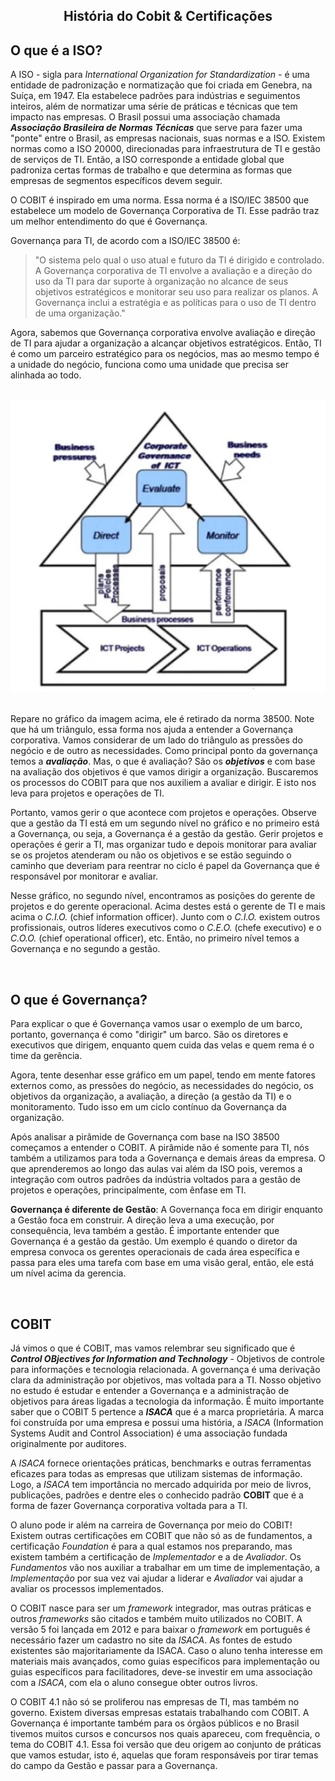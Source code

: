 <div align="center">

  ## História do Cobit & Certificações

</div>

## O que é a ISO? 

A ISO - sigla para *International Organization for Standardization* - é uma entidade de padronização e normatização que foi criada em Genebra, na Suíça, em 1947. Ela estabelece padrões para indústrias e seguimentos inteiros, além de normatizar uma série de práticas e técnicas que tem impacto nas empresas. O Brasil possui uma associação chamada ***Associação Brasileira de Normas Técnicas*** que serve para fazer uma "ponte" entre o Brasil, as empresas nacionais, suas normas e a ISO.  Existem normas como a ISO 20000, direcionadas para infraestrutura de TI e gestão de serviços de TI. Então, a ISO corresponde a entidade global que padroniza certas formas de trabalho e que determina as formas que empresas de segmentos específicos devem seguir. 

O COBIT é inspirado em uma norma. Essa norma é a ISO/IEC 38500 que estabelece um modelo de Governança Corporativa de TI. Esse padrão traz um melhor entendimento do que é Governança.

Governança para TI, de acordo com a ISO/IEC 38500 é:

> "O sistema pelo qual o uso atual e futuro da TI é dirigido e controlado. A Governança corporativa de TI envolve a avaliação e a direção do uso da TI para dar suporte à organização no alcance de seus objetivos estratégicos e monitorar seu uso para realizar os planos. A Governança inclui a estratégia e as políticas para o uso de TI dentro de uma organização."

Agora, sabemos que Governança corporativa envolve avaliação e direção de TI para ajudar a organização a alcançar objetivos estratégicos. Então, TI é como um parceiro estratégico para os negócios, mas ao mesmo tempo é a unidade do negócio, funciona como uma unidade que precisa ser alinhada ao todo.

<br>

<div align="center">

<img src="images/grafico.webp" width="540">

</div>

<br>

Repare no gráfico da imagem acima, ele é retirado da norma 38500. Note que há um triângulo, essa forma nos ajuda a entender a Governança corporativa. Vamos considerar de um lado do triângulo as pressões do negócio e de outro as necessidades. Como principal ponto da governança temos a ***avaliação***.  Mas, o que é avaliação? São os ***objetivos*** e  com base na avaliação dos objetivos é que vamos dirigir a organização. Buscaremos os processos do COBIT para que nos auxiliem a avaliar e dirigir. E isto nos leva para projetos e operações de TI. 

Portanto, vamos gerir o que acontece com projetos e operações. Observe que a gestão da TI está em um segundo nível no gráfico e no primeiro está a Governança, ou seja, a Governança é a gestão da gestão. Gerir projetos e operações é gerir a TI, mas organizar tudo e depois monitorar para avaliar se os projetos atenderam ou não os objetivos e se estão seguindo o caminho que deveriam para reentrar no ciclo é papel da Governança que é responsável por monitorar e avaliar.

Nesse gráfico, no segundo nível, encontramos as posições do gerente de projetos e do gerente operacional. Acima destes está o gerente de TI e mais acima o *C.I.O.* (chief information officer). Junto com o *C.I.O.* existem outros profissionais, outros líderes executivos como o *C.E.O.* (chefe executivo) e o *C.O.O.* (chief operational officer), etc. Então, no primeiro nível temos a Governança e no segundo a gestão.

<br>

## O que é Governança?

Para explicar o que é Governança vamos usar o exemplo de um barco, portanto, governança é como "dirigir" um barco. São os diretores e executivos que dirigem, enquanto quem cuida das velas e quem rema é o time da gerência. 

Agora, tente desenhar esse gráfico em um papel, tendo em mente fatores externos como, as pressões do negócio, as necessidades do negócio, os objetivos da organização, a avaliação, a direção (a gestão da TI) e o monitoramento. Tudo isso em um ciclo contínuo da Governança da organização. 

Após analisar a pirâmide de Governança com base na ISO 38500 começamos a entender o COBIT. A pirâmide não é somente para TI, nós também a utilizamos para toda a Governança e demais áreas da empresa. O que aprenderemos ao longo das aulas vai além da ISO pois, veremos a integração com outros padrões da indústria voltados para a gestão de projetos e operações, principalmente, com ênfase em TI.

**Governança é diferente de Gestão**: A Governança foca em dirigir enquanto a Gestão foca em construir. A direção leva a uma execução, por consequência, leva também a gestão. É importante entender que Governança é a gestão da gestão. Um exemplo é quando o diretor da empresa convoca os gerentes operacionais de cada área específica e passa para eles uma tarefa com base em uma visão geral, então, ele está um nível acima da gerencia.

<br>

## COBIT

Já vimos o que é COBIT, mas vamos relembrar seu significado que é ***Control OBjectives for Information and Technology***  - Objetivos de controle para informações e tecnologia relacionada. A governança é uma derivação clara da administração por objetivos, mas voltada para a TI. Nosso objetivo no estudo é estudar e entender a Governança e a administração de objetivos para áreas ligadas a tecnologia da informação. É muito importante saber que o COBIT 5 pertence a ***ISACA*** que é a marca proprietária. A marca foi construída por uma empresa e possui uma história, a *ISACA* (Information Systems Audit and Control Association) é uma associação fundada originalmente por auditores.

A *ISACA* fornece orientações práticas, benchmarks e outras ferramentas eficazes para todas as empresas que utilizam sistemas de informação. Logo, a *ISACA* tem importância no mercado adquirida por meio de livros, publicações, padrões e dentre eles o conhecido padrão **COBIT**  que é a forma de fazer Governança corporativa voltada para a TI.

O aluno pode ir além na carreira de Governança por meio do COBIT! Existem outras certificações em COBIT que não só as de fundamentos, a certificação *Foundation* é para  a qual estamos nos preparando, mas existem também a certificação de *Implementador* e a de *Avaliador*. Os *Fundamentos* vão nos auxiliar a trabalhar em um time de implementação, a *Implementação* por sua vez vai ajudar a liderar e *Avaliador* vai ajudar a avaliar os processos implementados.

O COBIT nasce para ser um *framework* integrador, mas outras práticas e outros *frameworks* são citados e também muito utilizados no COBIT. A versão 5 foi lançada em 2012 e para baixar o *framework* em português é necessário fazer um cadastro no site da *ISACA*. As fontes de estudo existentes são majoritariamente da ISACA. Caso o aluno tenha interesse em materiais mais avançados, como guias específicos para implementação ou guias específicos para facilitadores, deve-se investir em uma associação com a *ISACA*, com ela o aluno consegue obter outros livros.

O COBIT 4.1 não só se proliferou nas empresas de TI, mas também no governo. Existem diversas empresas estatais trabalhando com COBIT. A Governança é importante também para os órgãos públicos e no Brasil tivemos muitos cursos e concursos nos quais apareceu, com frequência, o tema do COBIT 4.1. Essa foi versão que deu origem ao conjunto de práticas que vamos estudar, isto é, aquelas que foram responsáveis por tirar temas do campo da Gestão e passar para a Governança. 